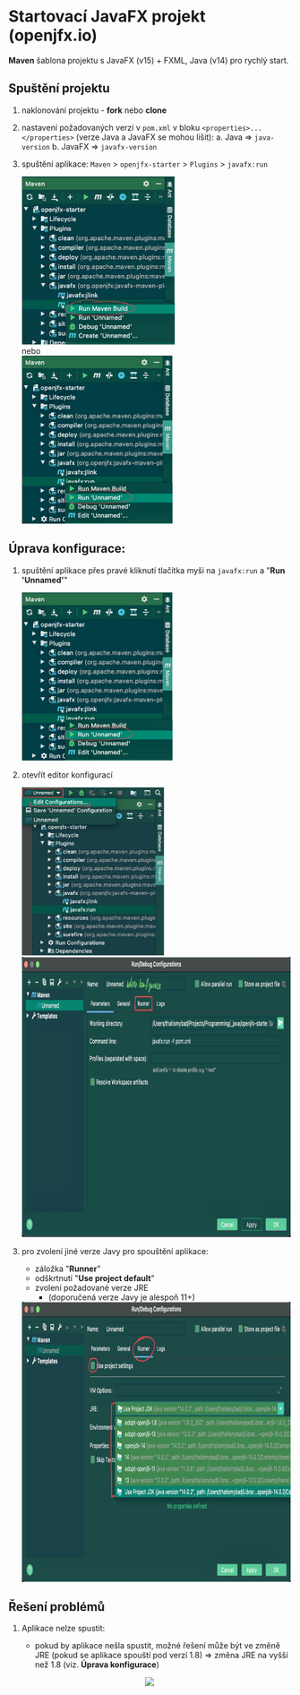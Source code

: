 # Startovací JavaFX projekt (openjfx.io)

**Maven** šablona projektu s JavaFX (v15) + FXML, Java (v14) pro rychlý start.

## Spuštění projektu

1. naklonování projektu - **fork** nebo **clone**

2. nastavení požadovaných verzí v `pom.xml` v bloku `<properties>...</properties>` (verze Java a JavaFX se mohou lišit):
	a. Java => `java-version`
	b. JavaFX => `javafx-version`
	
3. spuštění aplikace: `Maven` > `openjfx-starter` > `Plugins` > `javafx:run`

	<img src="img/maven_plugins_run_maven.jpg" height="300" />
	<div>nebo</div>
	<img src="img/maven_plugins_run_unnamed.jpg" height="300" />
	
## Úprava konfigurace: 

1. spuštění aplikace přes pravé kliknutí tlačítka myši na `javafx:run` a "**Run 'Unnamed'**"

	<img src="img/maven_plugins_run_unnamed.jpg" height="300" />
	
2. otevřít editor konfigurací

	<img src="img/edit_config.jpg" height="300" />
	
	<img src="img/edit_config_main.jpg" height="500" />

3. pro zvolení jiné verze Javy pro spouštění aplikace:
	-  záložka "**Runner**"
	- odškrtnutí "**Use project default**"
	- zvolení požadované verze JRE
		- (doporučená verze Javy je alespoň 11+)
		
	<img src="img/edit_config_runner.jpg" height="500" />

## Řešení problémů

1. Aplikace nelze spustit:

    - pokud by aplikace nešla spustit, možné řešení může být ve změně JRE (pokud se aplikace spouští pod verzí 1.8)  => změna JRE na vyšší než 1.8 (viz. **Úprava konfigurace**)

<p align="center">
	<img src="https://i.pinimg.com/236x/e8/b3/a0/e8b3a0244b14d5563b3868da15bec8f7.jpg" height="400" />
</p>

